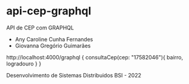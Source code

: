 # api-cep-graphql

API de CEP com GRAPHQL

- Any Caroline Cunha Fernandes
- Giovanna Gregório Guimarães

http://localhost:4000/graphql
{
  consultaCep(cep: "17582046"){
    bairro,
    logradouro
  }
}

Desenvolvimento de Sistemas Distribuidos
BSI - 2022
